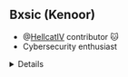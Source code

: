 Bxsic (Kenoor)
--
- @[HellcatIV](https://github.com/Hellcat-IV) contributor 🐱 </br>
- Cybersecurity enthusiast

<details>
<p align="center">
  <a href="https://github.com/bxsic-fr">
    <img src="http://github-profile-summary-cards.vercel.app/api/cards/profile-details?username=bxsic-fr&theme=transparent" />
  
  <a href="https://github.com/bxsic-fr">
    <img src="https://github-readme-stats.vercel.app/api/top-langs/?username=bxsic-fr&theme=transparent" />
  </a>
</p>
</details>
